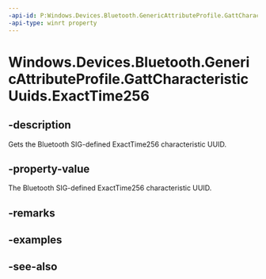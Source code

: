 ```yaml
---
-api-id: P:Windows.Devices.Bluetooth.GenericAttributeProfile.GattCharacteristicUuids.ExactTime256
-api-type: winrt property
---
```


<!-- Property syntax
public System.Guid ExactTime256 { get; }
-->

# Windows.Devices.Bluetooth.GenericAttributeProfile.GattCharacteristicUuids.ExactTime256

## -description
Gets the Bluetooth SIG-defined ExactTime256 characteristic UUID.

## -property-value
The Bluetooth SIG-defined ExactTime256 characteristic UUID.

## -remarks

## -examples

## -see-also
